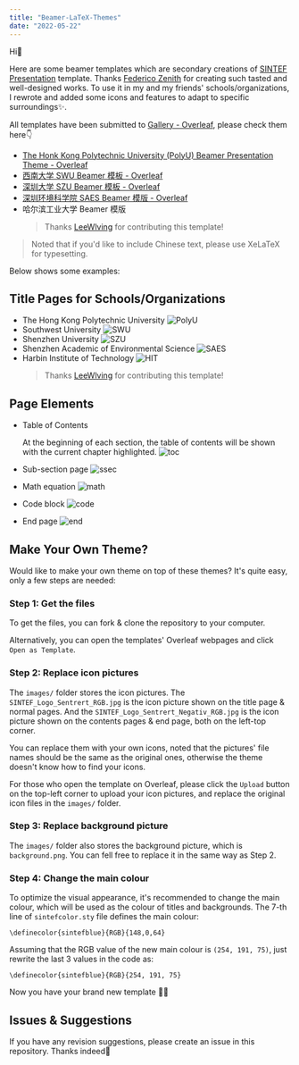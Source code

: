 ```yaml
---
title: "Beamer-LaTeX-Themes"
date: "2022-05-22"
---
```


Hi👋

Here are some beamer templates which are secondary creations of [SINTEF Presentation](https://www.overleaf.com/latex/templates/sintef-presentation/jhbhdffczpnx) template. Thanks [Federico Zenith](federico.zenith@sintef.no) for creating such tasted and well-designed works. To use it in my and my friends' schools/organizations, I rewrote and added some icons and features to adapt to specific surroundings✨.

All templates have been submitted to [Gallery - Overleaf](https://cs.overleaf.com/gallery), please check them here👇

- [The Honk Kong Polytechnic University (PolyU) Beamer Presentation Theme - Overleaf](https://www.overleaf.com/latex/templates/the-honk-kong-polytechnic-university-polyu-beamer-presentation-theme/vywngqprjwrq)
- [西南大学 SWU Beamer 模板 - Overleaf](https://www.overleaf.com/latex/templates/xi-nan-da-xue-swu-beamer-mo-ban-zhu-ti/bgprxfbyhqsb)
- [深圳大学 SZU Beamer 模板 - Overleaf](https://www.overleaf.com/latex/templates/shen-zhen-da-xue-szu-beamer-mo-ban/bjwzmkpsgygf)
- [深圳环境科学院 SAES Beamer 模版 - Overleaf](https://www.overleaf.com/latex/templates/shen-zhen-huan-jing-ke-xue-yuan-saes-beamer-zhu-ti/gqfgpdwcrcpt)
- 哈尔滨工业大学 Beamer 模版
  > Thanks [LeeWlving](https://github.com/LeeWlving) for contributing this template!

> Noted that if you'd like to include Chinese text, please use XeLaTeX for typesetting.

Below shows some examples:

## Title Pages for Schools/Organizations
- The Hong Kong Polytechnic University
![PolyU](https://github.com/TOB-KNPOB/Beamer-LaTeX-Themes/blob/main/gallery/PolyU.png)
- Southwest University
![SWU](https://github.com/TOB-KNPOB/Beamer-LaTeX-Themes/blob/main/gallery/SWU.png)
- Shenzhen University
![SZU](https://github.com/TOB-KNPOB/Beamer-LaTeX-Themes/blob/main/gallery/SZU.png)
- Shenzhen Academic of Environmental Science
![SAES](https://github.com/TOB-KNPOB/Beamer-LaTeX-Themes/blob/main/gallery/SAES.png)
- Harbin Institute of Technology
![HIT](https://github.com/TOB-KNPOB/Beamer-LaTeX-Themes/blob/main/gallery/HIT.png)
  > Thanks [LeeWlving](https://github.com/LeeWlving) for contributing this template!

## Page Elements

- Table of Contents

  At the beginning of each section, the table of contents will be shown with the current chapter highlighted.
![toc](https://github.com/TOB-KNPOB/Beamer-LaTeX-Themes/blob/main/gallery/table%20of%20contents.png)
- Sub-section page
![ssec](https://github.com/TOB-KNPOB/Beamer-LaTeX-Themes/blob/main/gallery/subsection.png)
- Math equation
![math](https://github.com/TOB-KNPOB/Beamer-LaTeX-Themes/blob/main/gallery/math.png)
- Code block
![code](https://github.com/TOB-KNPOB/Beamer-LaTeX-Themes/blob/main/gallery/code.png)
- End page
![end](https://github.com/TOB-KNPOB/Beamer-LaTeX-Themes/blob/main/gallery/end.png)

## Make Your Own Theme?

Would like to make your own theme on top of these themes? It's quite easy, only a few steps are needed:

### Step 1: Get the files

To get the files, you can fork & clone the repository to your computer.

Alternatively, you can open the templates' Overleaf webpages and click `Open as Template`.

### Step 2: Replace icon pictures

The `images/` folder stores the icon pictures. The `SINTEF_Logo_Sentrert_RGB.jpg` is the icon picture shown on the title page & normal pages. And the `SINTEF_Logo_Sentrert_Negativ_RGB.jpg` is the icon picture shown on the contents pages & end page, both on the left-top corner.

You can replace them with your own icons, noted that the pictures' file names should be the same as the original ones, otherwise the theme doesn't know how to find your icons.

For those who open the template on Overleaf, please click the `Upload` button on the top-left corner to upload your icon pictures, and replace the original icon files in the `images/` folder.

### Step 3: Replace background picture

The `images/` folder also stores the background picture, which is `background.png`. You can fell free to replace it in the same way as Step 2.

### Step 4: Change the main colour

To optimize the visual appearance, it's recommended to change the main colour, which will be used as the colour of titles and backgrounds. The 7-th line of `sintefcolor.sty` file defines the main colour:
```
\definecolor{sintefblue}{RGB}{148,0,64}
```
Assuming that the RGB value of the new main colour is `(254, 191, 75)`, just rewrite the last 3 values in the code as:
```
\definecolor{sintefblue}{RGB}{254, 191, 75}
```
Now you have your brand new template 👏🎉

## Issues & Suggestions

If you have any revision suggestions, please create an issue in this repository. Thanks indeed🤝
